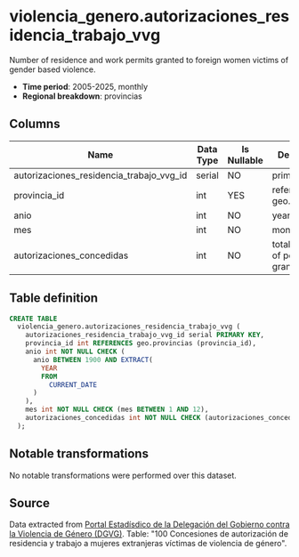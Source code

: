 # violencia_genero.autorizaciones_residencia_trabajo_vvg

Number of residence and work permits granted to foreign women victims of gender based violence.

- **Time period**: 2005-2025, monthly
- **Regional breakdown**: provincias

## Columns

| Name | Data Type | Is Nullable | Description |
| --- | --- | --- | --- |
| autorizaciones_residencia_trabajo_vvg_id | serial | NO | primary key |
| provincia_id | int | YES | references geo.provincias |
| anio | int | NO | year |
| mes | int | NO | month |
| autorizaciones_concedidas | int | NO | total number of permits granted |

## Table definition

```sql
CREATE TABLE
  violencia_genero.autorizaciones_residencia_trabajo_vvg (
    autorizaciones_residencia_trabajo_vvg_id serial PRIMARY KEY,
    provincia_id int REFERENCES geo.provincias (provincia_id),
    anio int NOT NULL CHECK (
      anio BETWEEN 1900 AND EXTRACT(
        YEAR
        FROM
          CURRENT_DATE
      )
    ),
    mes int NOT NULL CHECK (mes BETWEEN 1 AND 12),
    autorizaciones_concedidas int NOT NULL CHECK (autorizaciones_concedidas >= 0)
  );
```

## Notable transformations
No notable transformations were performed over this dataset.

## Source
Data extracted from <a href="https://estadisticasviolenciagenero.igualdad.gob.es/" target="_blank">Portal Estadísdico de la Delegación del Gobierno contra la Violencia de Género (DGVG)</a>. Table: "100 Concesiones de autorización de residencia y trabajo a mujeres extranjeras víctimas de violencia de género".